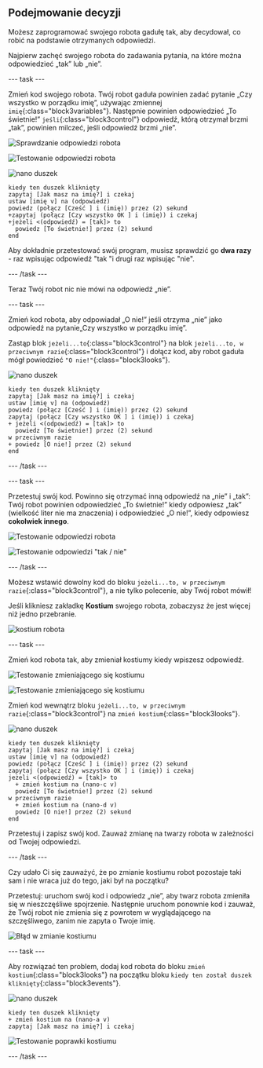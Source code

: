 ## Podejmowanie decyzji

Możesz zaprogramować swojego robota gadułę tak, aby decydował, co robić na podstawie otrzymanych odpowiedzi.

Najpierw zachęć swojego robota do zadawania pytania, na które można odpowiedzieć „tak” lub „nie”.

--- task ---

Zmień kod swojego robota. Twój robot gaduła powinien zadać pytanie „Czy wszystko w porządku imię”, używając zmiennej `imię`{:class="block3variables"}. Następnie powinien odpowiedzieć „To świetnie!” `jeśli`{:class="block3control"} odpowiedź, którą otrzymał brzmi „tak”, powinien milczeć, jeśli odpowiedź brzmi „nie”.

![Sprawdzanie odpowiedzi robota](images/chatbot-if-test1-annotated.png)

![Testowanie odpowiedzi robota](images/chatbot-if-test2.png)

![nano duszek](images/nano-sprite.png)

```blocks3
kiedy ten duszek kliknięty
zapytaj [Jak masz na imię?] i czekaj
ustaw [imię v] na (odpowiedź)
powiedz (połącz [Cześć ] i (imię)) przez (2) sekund
+zapytaj (połącz [Czy wszystko OK ] i (imię)) i czekaj
+jeżeli <(odpowiedź) = [tak]> to 
  powiedz [To świetnie!] przez (2) sekund
end
```

Aby dokładnie przetestować swój program, musisz sprawdzić go **dwa razy** - raz wpisując odpowiedź "tak "i drugi raz wpisując "nie".

--- /task ---

Teraz Twój robot nic nie mówi na odpowiedź „nie”.

--- task ---

Zmień kod robota, aby odpowiadał „O nie!” jeśli otrzyma „nie” jako odpowiedź na pytanie„Czy wszystko w porządku imię”.

Zastąp blok `jeżeli...to`{:class="block3control"} na blok `jeżeli...to, w przeciwnym razie`{:class="block3control"} i dołącz kod, aby robot gaduła mógł powiedzieć `"O nie!"`{:class="block3looks"}.

![nano duszek](images/nano-sprite.png)

```blocks3
kiedy ten duszek kliknięty
zapytaj [Jak masz na imię?] i czekaj
ustaw [imię v] na (odpowiedź)
powiedz (połącz [Cześć ] i (imię)) przez (2) sekund
zapytaj (połącz [Czy wszystko OK ] i (imię)) i czekaj
+ jeżeli <(odpowiedź) = [tak]> to 
  powiedz [To świetnie!] przez (2) sekund
w przeciwnym razie 
+ powiedz [O nie!] przez (2) sekund
end
```

--- /task ---

--- task ---

Przetestuj swój kod. Powinno się otrzymać inną odpowiedź na „nie” i „tak”: Twój robot powinien odpowiedzieć „To świetnie!” kiedy odpowiesz „tak” (wielkość liter nie ma znaczenia) i odpowiedzieć „O nie!”, kiedy odpowiesz **cokolwiek innego**.

![Testowanie odpowiedzi robota](images/chatbot-if-test2.png)

![Testowanie odpowiedzi "tak / nie"](images/chatbot-if-else-test.png)

--- /task ---

Możesz wstawić dowolny kod do bloku `jeżeli...to, w przeciwnym razie`{:class="block3control"}, a nie tylko polecenie, aby Twój robot mówił!

Jeśli klikniesz zakładkę **Kostium** swojego robota, zobaczysz że jest więcej niż jedno przebranie.

![kostium robota](images/chatbot-costume-view-annotated.png)

--- task ---

Zmień kod robota tak, aby zmieniał kostiumy kiedy wpiszesz odpowiedź.

![Testowanie zmieniającego się kostiumu](images/chatbot-costume-test1.png)

![Testowanie zmieniającego się kostiumu](images/chatbot-costume-test2.png)

Zmień kod wewnątrz bloku `jeżeli...to, w przeciwnym razie`{:class="block3control"} na `zmień kostium`{:class="block3looks"}.

![nano duszek](images/nano-sprite.png)

```blocks3
kiedy ten duszek kliknięty
zapytaj [Jak masz na imię?] i czekaj
ustaw [imię v] na (odpowiedź)
powiedz (połącz [Cześć ] i (imię)) przez (2) sekund
zapytaj (połącz [Czy wszystko OK ] i (imię)) i czekaj
jeżeli <(odpowiedź) = [tak]> to 
  + zmień kostium na (nano-c v)
  powiedz [To świetnie!] przez (2) sekund
w przeciwnym razie 
  + zmień kostium na (nano-d v)
  powiedz [O nie!] przez (2) sekund
end
```

Przetestuj i zapisz swój kod. Zauważ zmianę na twarzy robota w zależności od Twojej odpowiedzi.

--- /task ---

Czy udało Ci się zauważyć, że po zmianie kostiumu robot pozostaje taki sam i nie wraca już do tego, jaki był na początku?

Przetestuj: uruchom swój kod i odpowiedz „nie”, aby twarz robota zmieniła się w nieszczęśliwe spojrzenie. Następnie uruchom ponownie kod i zauważ, że Twój robot nie zmienia się z powrotem w wyglądającego na szczęśliwego, zanim nie zapyta o Twoje imię.

![Błąd w zmianie kostiumu](images/chatbot-costume-bug-test.png)

--- task ---

Aby rozwiązać ten problem, dodaj kod robota do bloku `zmień kostium`{:class="block3looks"} na początku bloku `kiedy ten został duszek kliknięty`{:class="block3events"}.

![nano duszek](images/nano-sprite.png)

```blocks3
kiedy ten duszek kliknięty
+ zmień kostium na (nano-a v)
zapytaj [Jak masz na imię?] i czekaj
```

![Testowanie poprawki kostiumu](images/chatbot-costume-fix-test.png)

--- /task ---